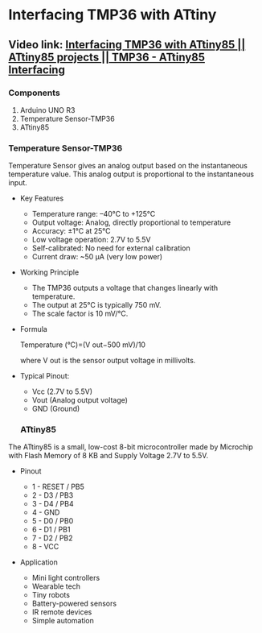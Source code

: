 # Interfacing TMP36 with ATtiny
## Video link: [Interfacing TMP36 with ATtiny85 || ATtiny85 projects || TMP36 - ATtiny85 Interfacing](https://www.youtube.com/watch?v=1mcgcK2fXbo&list=PLWqnlHhsmcI4eBDLBtaZs16XZq0WL1SlP&index=23)
### Components
1. Arduino UNO R3
2. Temperature Sensor-TMP36
3. ATtiny85

### Temperature Sensor-TMP36
Temperature Sensor gives an analog output based on the instantaneous temperature value. This analog output is proportional to the instantaneous input.

- Key Features
  - Temperature range: –40°C to +125°C
  - Output voltage: Analog, directly proportional to temperature
  - Accuracy: ±1°C at 25°C
  - Low voltage operation: 2.7V to 5.5V
  - Self-calibrated: No need for external calibration
  - Current draw: ~50 μA (very low power)

- Working Principle
  - The TMP36 outputs a voltage that changes linearly with temperature.
  - The output at 25°C is typically 750 mV.
  - The scale factor is 10 mV/°C.

 - Formula

   Temperature (°C)=(V out−500 mV)/10

   where V out is the sensor output voltage in millivolts.


- Typical Pinout:
  - Vcc (2.7V to 5.5V)
  - Vout (Analog output voltage)
  - GND (Ground)

  ### ATtiny85
The ATtiny85 is a small, low-cost 8-bit microcontroller made by Microchip with Flash Memory	of 8 KB and Supply Voltage 2.7V to 5.5V.
- Pinout
  -  1 -	RESET / PB5
  - 2	- D3 / PB3
  - 3 - 	D4 / PB4
   - 4 - 	GND
  - 5 - 	D0 / PB0
  - 6 - 	D1 / PB1
  - 7 - 	D2 / PB2
  - 8 - 	VCC

- Application
  - Mini light controllers
  -  Wearable tech
  -  Tiny robots
  - Battery-powered sensors
  - IR remote devices
  -  Simple automation